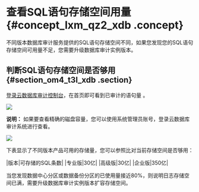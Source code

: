 # 查看SQL语句存储空间用量 {#concept_lxm_qz2_xdb .concept}

不同版本数据库审计服务提供的SQL语句存储空间不同，如果您发现您的SQL语句存储空间可用量不足，您需要升级数据库审计实例版本。

## 判断SQL语句存储空间是否够用 {#section_om4_t3l_xdb .section}

[登录云数据库审计控制台](cn.zh-CN/用户指南/登录数据库审计系统.md#)，在首页即可看到已审计的语句量 。

![](http://static-aliyun-doc.oss-cn-hangzhou.aliyuncs.com/assets/img/12778/15354547693695_zh-CN.png)

**说明：** 如果要查看精确的磁盘容量，您可以使用系统管理员账号，登录云数据库审计系统进行查看。

![](http://static-aliyun-doc.oss-cn-hangzhou.aliyuncs.com/assets/img/12778/15354547693696_zh-CN.png)

下表显示了不同版本产品可用的存储量，您可以参照比对当前存储空间是否够用：

|版本|可存储的SQL条数|
|专业版|30亿|
|高级版|30亿|
|企业版|350亿|

当您发现数据中心分区或数据备份分区的已使用量接近80%，则说明日志存储空间已满，需要升级数据库审计实例版本扩容存储空间。

